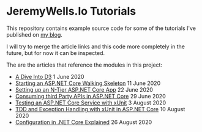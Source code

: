 # JeremyWells.Io Tutorials

This repository contains example source code for some of the tutorials I've published on [my blog]().

I will try to merge the article links and this code more completely in the future, but for now it can be inspected.  

The are the articles that reference the modules in this project:

 - [A Dive Into D3](https://www.jeremywells.io/2020/06/01/a-dive-into-d3.html) 1 June 2020
 - [Starting an ASP.NET Core Walking Skeleton](https://www.jeremywells.io/2020/06/11/starting-up-an-aspnetcore3-project.html) 11 June 2020
 - [Setting up an N-Tier ASP.NET Core App](https://www.jeremywells.io/2020/06/22/walking-weather-skeleton-01.html) 22 June 2020
 - [Consuming third Party APIs in ASP.NET Core](https://www.jeremywells.io/2020/06/29/weather-walking-skeleton-02.html) 29 June 2020
 - [Testing an ASP.NET Core Service with xUnit](https://www.jeremywells.io/2020/08/03/weather-walking-skeleton-03.html) 3 August 2020
 - [TDD and Exception Handling with xUnit in ASP.NET Core]() 10 August 2020
 - [Configuration in .NET Core Explained](https://www.jeremywells.io/2020/08/26/aspnetcore-config-explained.html) 26 August 2020
